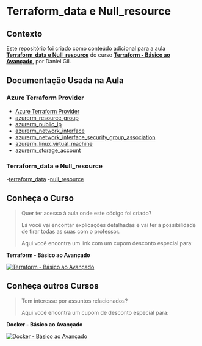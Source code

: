 # Terraform_data e Null_resource

## Contexto

Este repositório foi criado como conteúdo adicional para a aula [**Terraform_data e Null_resource**](https://www.udemy.com/course/terraform-do-basico-ao-avancado/learn/lecture/30183982#overview) do curso [**Terraform - Básico ao Avançado**](https://www.udemy.com/course/terraform-do-basico-ao-avancado/?couponCode=TERRAFORM_FEV24), por Daniel Gil.

## Documentação Usada na Aula

### Azure Terraform Provider

- [Azure Terraform Provider](https://registry.terraform.io/providers/hashicorp/azurerm/latest/docs)
- [azurerm_resource_group](https://registry.terraform.io/providers/hashicorp/azurerm/latest/docs/resources/resource_group)
- [azurerm_public_ip](https://registry.terraform.io/providers/hashicorp/azurerm/latest/docs/resources/public_ip)
- [azurerm_network_interface](https://registry.terraform.io/providers/hashicorp/azurerm/latest/docs/resources/network_interface)
- [azurerm_network_interface_security_group_association](https://registry.terraform.io/providers/hashicorp/azurerm/latest/docs/resources/network_interface_security_group_association)
- [azurerm_linux_virtual_machine](https://registry.terraform.io/providers/hashicorp/azurerm/latest/docs/resources/linux_virtual_machine)
- [azurerm_storage_account](https://registry.terraform.io/providers/hashicorp/azurerm/latest/docs/resources/storage_account)

### Terraform_data e Null_resource

-[terraform_data](https://developer.hashicorp.com/terraform/language/resources/terraform-data)
-[null_resource](https://registry.terraform.io/providers/hashicorp/null/latest/docs/resources/resource)

## Conheça o Curso

> Quer ter acesso à aula onde este código foi criado?
>
> Lá você vai encontar explicações detalhadas e vai ter a possibilidade de tirar todas as suas com o professor.
>
> Aqui você encontra um link com um cupom desconto especial para:

**Terraform - Básico ao Avançado**

[![Terraform - Básico ao Avançado](https://danielgilcursos.blob.core.windows.net/images/terraform-basico-ao-avancado.png)](https://www.udemy.com/course/terraform-do-basico-ao-avancado/?couponCode=TERRAFORM_FEV24)

## Conheça outros Cursos

> Tem interesse por assuntos relacionados?
>
> Aqui você encontra um cupom de desconto especial para:

**Docker - Básico ao Avançado**

[![Docker - Básico ao Avançado](https://danielgilcursos.blob.core.windows.net/images/docker-basico-ao-avancado.png)](https://www.udemy.com/course/docker-do-basico-ao-avancado/?couponCode=DOCKER_FEV24)
